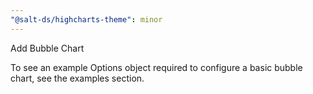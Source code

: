 ```yaml
---
"@salt-ds/highcharts-theme": minor
---
```


Add Bubble Chart

To see an example Options object required to configure a basic bubble chart, see the examples section.
